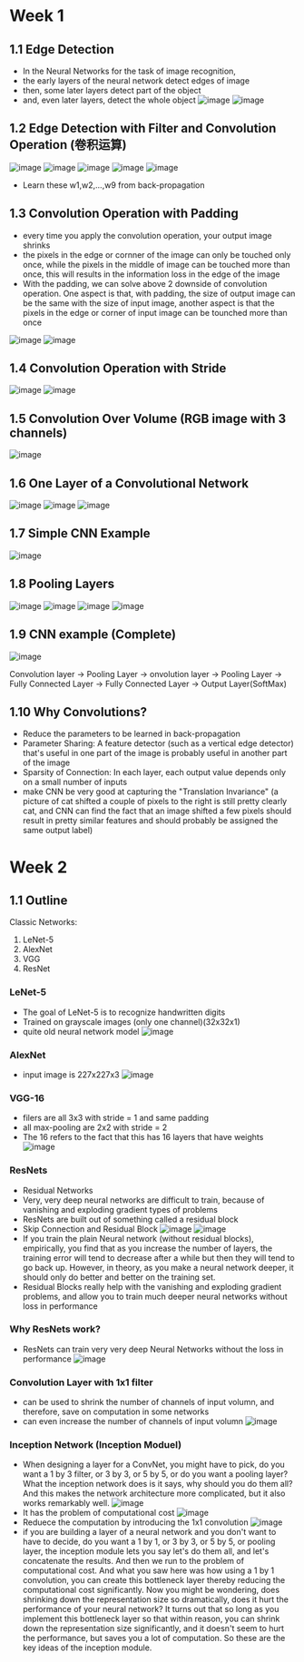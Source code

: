 # Week 1

## 1.1 Edge Detection

- In the Neural Networks for the task of image recognition,
- the early layers of the neural network detect edges of image
- then, some later layers detect part of the object
- and, even later layers, detect the whole object
![image](https://user-images.githubusercontent.com/60442877/156870138-2ad3217c-ccac-46ee-ad39-007bfa6e3b57.png)
![image](https://user-images.githubusercontent.com/60442877/156870203-120de7ab-6032-4a8a-ad57-344210f477dc.png)

## 1.2 Edge Detection with Filter and Convolution Operation (卷积运算)

![image](https://user-images.githubusercontent.com/60442877/156870380-a0532378-b83f-4977-b534-da4bad98e7e6.png)
![image](https://user-images.githubusercontent.com/60442877/156870505-472c6f36-4b7b-4c1f-b900-0ae57de4d63a.png)
![image](https://user-images.githubusercontent.com/60442877/156870691-5eaf6268-9516-4f92-8739-d1a8ccde6357.png)
![image](https://user-images.githubusercontent.com/60442877/156870786-d664c0b6-561f-4370-97d0-a1ec043282cf.png)
![image](https://user-images.githubusercontent.com/60442877/156871083-c98879a7-76e9-45b6-af57-419bfa9abaed.png)

- Learn these w1,w2,...,w9 from back-propagation

## 1.3 Convolution Operation with Padding

- every time you apply the convolution operation, your output image shrinks
- the pixels in the edge or cornner of the image can only be touched only once, while the pixels in the middle of image can be touched more than once, this will results in the information loss in the edge of the image 
- With the padding, we can solve above 2 downside of convolution operation. One aspect is that, with padding, the size of output image can be the same with the size of input image, another aspect is that the pixels in the edge or corner of input image can be tounched more than once

![image](https://user-images.githubusercontent.com/60442877/156941685-da2df422-6523-4eac-b81b-8c002974c8f1.png)
![image](https://user-images.githubusercontent.com/60442877/156941723-d4bd370a-365a-4d68-a815-ece8937279fa.png)

## 1.4 Convolution Operation with Stride

![image](https://user-images.githubusercontent.com/60442877/156941763-bf148626-d344-46b0-a6cb-460ec0b69139.png)
![image](https://user-images.githubusercontent.com/60442877/156941770-a83b022b-dbbc-49e1-904b-68240486ff83.png)

## 1.5 Convolution Over Volume (RGB image with 3 channels)

![image](https://user-images.githubusercontent.com/60442877/156942215-23c85268-e0c5-4498-9122-288b99a43696.png)

## 1.6 One Layer of a Convolutional Network

![image](https://user-images.githubusercontent.com/60442877/156942283-7a57de3b-cfe1-43ab-a040-b40171005062.png)
![image](https://user-images.githubusercontent.com/60442877/156942314-8821246a-c786-4125-ba81-c72947aee211.png)
![image](https://user-images.githubusercontent.com/60442877/156942399-33c524a4-24e5-475e-b136-24d47638756e.png)

## 1.7 Simple CNN Example

![image](https://user-images.githubusercontent.com/60442877/156942893-29109ed5-b40e-44a0-9f8a-a6c602a13764.png)

## 1.8 Pooling Layers

![image](https://user-images.githubusercontent.com/60442877/156942904-e4b509cd-0c0e-41c3-9e54-589993f2bbf4.png)
![image](https://user-images.githubusercontent.com/60442877/156942914-7a7c9354-24ab-43e1-b224-84afdd09aced.png)
![image](https://user-images.githubusercontent.com/60442877/156942951-dbd1a6f0-f055-4010-9559-0921f74bae72.png)
![image](https://user-images.githubusercontent.com/60442877/157139633-e50d0c54-b56b-4d1b-b4ed-77f4ebf71fcc.png)


## 1.9 CNN example (Complete)

![image](https://user-images.githubusercontent.com/60442877/156944308-0d4fe3ce-5236-487e-85de-3dfa9b2e6e11.png)
 
Convolution layer -> Pooling Layer -> onvolution layer -> Pooling Layer -> Fully Connected Layer -> Fully Connected Layer -> Output Layer(SoftMax)

## 1.10 Why Convolutions?

- Reduce the parameters to be learned in back-propagation
- Parameter Sharing: A feature detector (such as a vertical edge detector) that's useful in one part of the image is probably useful in another part of the image
- Sparsity of Connection: In each layer, each output value depends only on a small number of inputs
- make CNN be very good at capturing the "Translation Invariance" (a picture of cat shifted a couple of pixels to the right is still pretty clearly cat, and CNN can find the fact that an image shifted a few pixels should result in pretty similar features and should probably be assigned the same output label)



# Week 2

## 1.1 Outline

Classic Networks:
1. LeNet-5
2. AlexNet
3. VGG
4. ResNet

### LeNet-5

- The goal of LeNet-5 is to recognize handwritten digits
- Trained on grayscale images (only one channel)(32x32x1)
- quite old neural network model
![image](https://user-images.githubusercontent.com/60442877/157272246-3205e030-0a66-476e-b489-41d0be30ae89.png)

### AlexNet

- input image is 227x227x3
![image](https://user-images.githubusercontent.com/60442877/157274693-1d9b69d7-00bb-4d2e-806c-e49e7b463d51.png)

### VGG-16

- filers are all 3x3 with stride = 1 and same padding
- all max-pooling are 2x2 with stride = 2
- The 16 refers to the fact that this has 16 layers that have weights
![image](https://user-images.githubusercontent.com/60442877/157283612-6d2fa97e-42e7-4a17-8d8d-c66fe4d33c0b.png)

### ResNets

- Residual Networks
- Very, very deep neural networks are difficult to train, because of vanishing and exploding gradient types of problems
- ResNets are built out of something called a residual block
- Skip Connection and Residual Block
![image](https://user-images.githubusercontent.com/60442877/157289100-0e17e14e-7147-4e2c-af8e-57be723db844.png)
![image](https://user-images.githubusercontent.com/60442877/157289839-e4c8f57f-4994-4cd4-a37c-ab505615c4c5.png)
- If you train the plain Neural network (without residual blocks), empirically, you find that as you increase the number of layers, the training error will tend to decrease after a while but then they will tend to go back up. However, in theory, as you make a neural network deeper, it should only do better and better on the training set.
- Residual Blocks really help with the vanishing and exploding gradient problems, and allow you to train much deeper neural networks without loss in performance

### Why ResNets work?

- ResNets can train very very deep Neural Networks without the loss in performance
![image](https://user-images.githubusercontent.com/60442877/157297719-2ae4daae-f777-4d4b-b02c-2cbd2c456bdc.png)

### Convolution Layer with 1x1 filter

- can be used to shrink the number of channels of input volumn, and therefore, save on computation in some networks
- can even increase the number of channels of input volumn
![image](https://user-images.githubusercontent.com/60442877/157305937-4f2ff1e1-5364-4bb7-be5d-fd1a9f52677b.png)

### Inception Network (Inception Moduel)

- When designing a layer for a ConvNet, you might have to pick, do you want a 1 by 3 filter, or 3 by 3, or 5 by 5, or do you want a pooling layer? What the inception network does is it says, why should you do them all? And this makes the network architecture more complicated, but it also works remarkably well. 
![image](https://user-images.githubusercontent.com/60442877/158007137-3b5043c5-40ff-4fed-bff6-2885801fb6fb.png)
- It has the problem of computational cost
![image](https://user-images.githubusercontent.com/60442877/158007446-55ce5c7e-0d30-4acd-bea1-05d85c9c5d0e.png)
- Reduece the computation by introducing the 1x1 convolution
![image](https://user-images.githubusercontent.com/60442877/158007616-1ac6e19e-f7de-45ed-ba52-55b8f0e5801f.png)
- if you are building a layer of a neural network and you don't want to have to decide, do you want a 1 by 1, or 3 by 3, or 5 by 5, or pooling layer, the inception module lets you say let's do them all, and let's concatenate the results. And then we run to the problem of computational cost. And what you saw here was how using a 1 by 1 convolution, you can create this bottleneck layer thereby reducing the computational cost significantly. Now you might be wondering, does shrinking down the representation size so dramatically, does it hurt the performance of your neural network? It turns out that so long as you implement this bottleneck layer so that within reason, you can shrink down the representation size significantly, and it doesn't seem to hurt the performance, but saves you a lot of computation. So these are the key ideas of the inception module.


